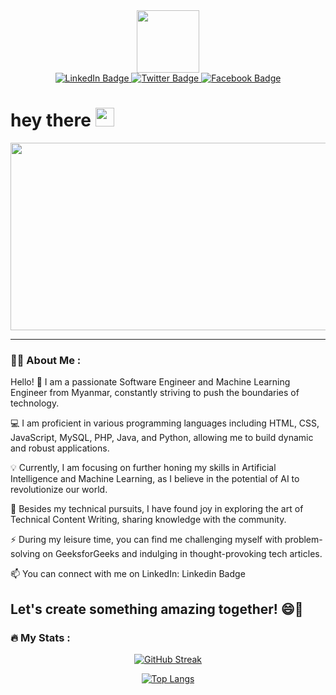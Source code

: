 
<div id="header" align="center">
  <img src="https://media.giphy.com/media/M9gbBd9nbDrOTu1Mqx/giphy.gif" width="100"/>
</div>


<div id="badges" align='center'>
  <a href="https://www.linkedin.com/in/khant-htet-5a6bb3280">
    <img src="https://img.shields.io/badge/LinkedIn-blue?style=for-the-badge&logo=linkedin&logoColor=white" alt="LinkedIn Badge"/>
  </a>
  <a href="https://twitter.com/Khanthtet111?t=JOj7jWNcPZHrVIZH5kNghw&s=09">
    <img src="https://img.shields.io/badge/Twitter-lightblue?style=for-the-badge&logo=twitter&logoColor=white" alt="Twitter Badge"/>
  </a>
  <a href="https://www.facebook.com/kyaw.l.ko.944?mibextid=ZbWKwL">
    <img src="https://img.shields.io/badge/Facebook-darkblue?style=for-the-badge&logo=facebook&logoColor=white" alt="Facebook Badge"/>
  </a>
</div>
<div align='center'>
  <img src="https://komarev.com/ghpvc/?username=Hein-HtetSan&style=flat-square&color=blue" alt=""/>
</div>

<h1>
  hey there
  <img src="https://media.giphy.com/media/hvRJCLFzcasrR4ia7z/giphy.gif" width="30px"/>
</h1>

<div align="center">
  <img src="https://media.giphy.com/media/dWesBcTLavkZuG35MI/giphy.gif" width="600" height="300"/>
</div>

---

### :woman_technologist: About Me :
Hello! 👋 I am a passionate Software Engineer and Machine Learning Engineer from Myanmar, constantly striving to push the boundaries of technology.

:computer: I am proficient in various programming languages including HTML, CSS, JavaScript, MySQL, PHP, Java, and Python, allowing me to build dynamic and robust applications.

:bulb: Currently, I am focusing on further honing my skills in Artificial Intelligence and Machine Learning, as I believe in the potential of AI to revolutionize our world.

:seedling: Besides my technical pursuits, I have found joy in exploring the art of Technical Content Writing, sharing knowledge with the community.

:zap: During my leisure time, you can find me challenging myself with problem-solving on GeeksforGeeks and indulging in thought-provoking tech articles.

:mailbox: You can connect with me on LinkedIn: Linkedin Badge

Let's create something amazing together! 😄🚀
---

### :fire: My Stats :
<div align='center'>
  
[![GitHub Streak](http://github-readme-streak-stats.herokuapp.com?user=Hein-HtetSan&theme=dark&background=000000)](https://git.io/streak-stats)

[![Top Langs](https://github-readme-stats.vercel.app/api/top-langs/?username=Hein-HtetSan&layout=compact&theme=vision-friendly-dark)](https://github.com/anuraghazra/github-readme-stats)

</div>

